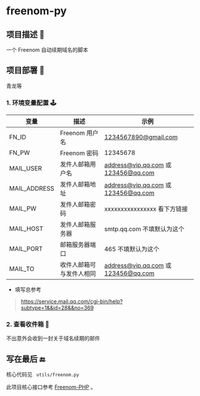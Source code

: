 # freenom-py

## 项目描述 🔑

一个 Freenom 自动续期域名的脚本


## 项目部署 🥳

青龙等

### 1. 环境变量配置  🕹

| 变量 | 描述 |  示例 |
| --- | --- |  --- |
| FN_ID | Freenom 用户名 | 1234567890@gmail.com |
| FN_PW | Freenom 密码 | 12345678 | 
| MAIL_USER | 发件人邮箱用户名 |  address@vip.qq.com 或 123456@qq.com | 
| MAIL_ADDRESS | 发件人邮箱地址 | address@vip.qq.com 或 123456@qq.com |
| MAIL_PW | 发件人邮箱密码 | xxxxxxxxxxxxxxxx 看下方链接 |
| MAIL_HOST | 发件人邮箱服务器 | smtp.qq.com 不填默认为这个 |
| MAIL_PORT | 邮箱服务器端口 |  465 不填默认为这个 |
| MAIL_TO | 收件人邮箱可与发件人相同 | address@vip.qq.com 或 123456@qq.com |

- 填写总参考  
> https://service.mail.qq.com/cgi-bin/help?subtype=1&&id=28&&no=369


### 2. 查看收件箱 📮

不出意外会收到一封关于域名续期的邮件


## 写在最后 🔚

核心代码见 ` utils/freenom.py`

此项目核心接口参考 [Freenom-PHP](https://github.com/shuai93/freenom) 。
